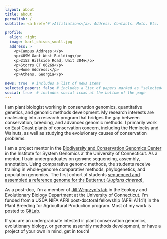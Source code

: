 ```yaml
---
layout: about
title: about
permalink: /
subtitle: <a href='#'>Affiliations</a>. Address. Contacts. Moto. Etc.

profile:
  align: right
  image: karl_chisos_small.jpg
  address: >
    <p>Campus Address:</p>
    <p>409W Gant West Building</p>
    <p>2152 Hillside Road, Unit 3046</p>
    <p>Storrs CT 06269</p>
    <p>Home Address:</p>
    <p>Athens, Georgia</p>

news: true  # includes a list of news items
selected_papers: false # includes a list of papers marked as "selected={true}"
social: true  # includes social icons at the bottom of the page
---
```


I am plant biologist working in conservation genomics, quantitative genetics, and genomic methods development. My research interests are coalescing into a research program that bridges the gap between conservation, breeding, and advanced genomic methods. I primarily work on East Coast plants of conservation concern, including the Hemlocks and Walnuts, as well as studying the evolutionary causes of conservation problems.

I am a project mentor in the <a href="https://isg.uconn.edu/biodiversity/">Biodiversity and Conservation Genomics Center</a> in the Institute for System Genomics at the University of Connecticut. As a mentor, I train undergraduates on genome sequencing, assembly, annotation. Using comparative genomic methods, the students receive training in whole-genome comparative methods, phylogenetics, and population genomics. The first cohort of students <a href="https://www.biorxiv.org/content/10.1101/2023.05.12.539246v2.abstract"> sequenced and assembled a reference genome for the Butternut (<i>Juglans cinerea</i>).</a>

As a post-doc, I'm a member of [Jill Wegrzyn&#39;s lab](http://plantcompgenomics.com) in the Ecology and Evolutionary Biology Department at the University of Connecticut. I'm funded from a USDA NIFA AFRI post-doctoral fellowship (AFRI A1141) in the Plant Breeding for Agricultural Production program. Most of my work is posted to [GitLab](https://gitlab.com/KarlFetter).

If you are an undergraduate intested in plant conservation genomics, evolutionary biology, or genome assembly methods development, or have a project of your own in mind, get in touch! 
